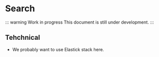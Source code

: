 # Search

::: warning Work in progress
This document is still under development.
:::

## Tehchnical

- We probably want to use Elastick stack here.
